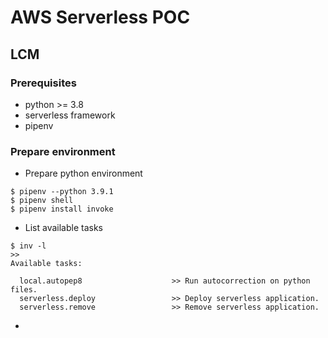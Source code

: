 # AWS Serverless POC

## LCM

### Prerequisites

- python >= 3.8
- serverless framework
- pipenv

### Prepare environment

- Prepare python environment

```
$ pipenv --python 3.9.1
$ pipenv shell
$ pipenv install invoke
```

- List available tasks

```
$ inv -l
>>
Available tasks:

  local.autopep8                    >> Run autocorrection on python files.
  serverless.deploy                 >> Deploy serverless application.
  serverless.remove                 >> Remove serverless application.

```

-
